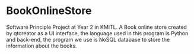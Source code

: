 # BookOnlineStore
Software Principle Project at Year 2 in KMITL. A Book online store created by qtcreator as a UI interface, the language used in this program is Python and back-end, the program we use is NoSQL database to store the information about the books. 
